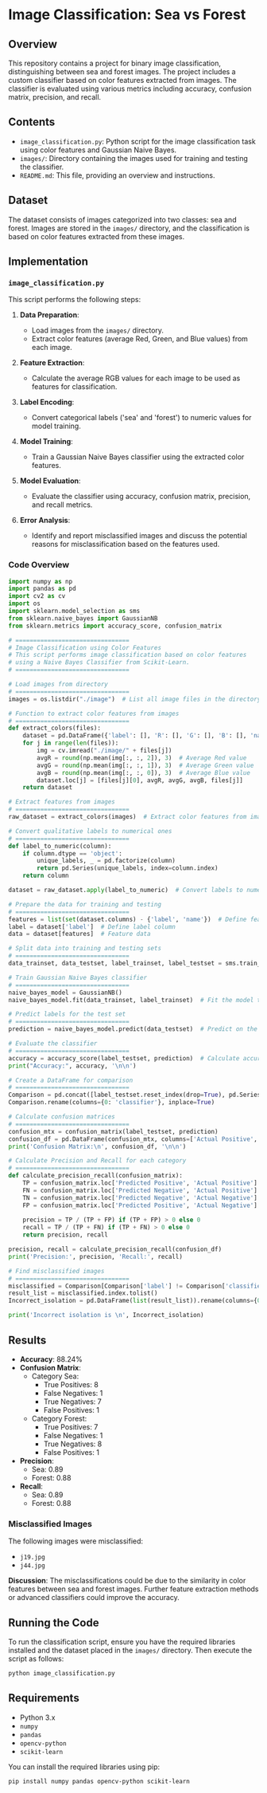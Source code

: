 # Image Classification: Sea vs Forest

## Overview

This repository contains a project for binary image classification, distinguishing between sea and forest images. The project includes a custom classifier based on color features extracted from images. The classifier is evaluated using various metrics including accuracy, confusion matrix, precision, and recall. 

## Contents

- `image_classification.py`: Python script for the image classification task using color features and Gaussian Naive Bayes.
- `images/`: Directory containing the images used for training and testing the classifier.
- `README.md`: This file, providing an overview and instructions.

## Dataset

The dataset consists of images categorized into two classes: sea and forest. Images are stored in the `images/` directory, and the classification is based on color features extracted from these images. 

## Implementation

### `image_classification.py`

This script performs the following steps:

1. **Data Preparation**:
   - Load images from the `images/` directory.
   - Extract color features (average Red, Green, and Blue values) from each image.

2. **Feature Extraction**:
   - Calculate the average RGB values for each image to be used as features for classification.

3. **Label Encoding**:
   - Convert categorical labels ('sea' and 'forest') to numeric values for model training.

4. **Model Training**:
   - Train a Gaussian Naive Bayes classifier using the extracted color features.

5. **Model Evaluation**:
   - Evaluate the classifier using accuracy, confusion matrix, precision, and recall metrics.

6. **Error Analysis**:
   - Identify and report misclassified images and discuss the potential reasons for misclassification based on the features used.

### Code Overview

```python
import numpy as np
import pandas as pd
import cv2 as cv
import os
import sklearn.model_selection as sms
from sklearn.naive_bayes import GaussianNB
from sklearn.metrics import accuracy_score, confusion_matrix

# ================================
# Image Classification using Color Features
# This script performs image classification based on color features
# using a Naive Bayes Classifier from Scikit-Learn.
# ================================

# Load images from directory
# ================================
images = os.listdir("./image")  # List all image files in the directory

# Function to extract color features from images
# ================================
def extract_colors(files):
    dataset = pd.DataFrame({'label': [], 'R': [], 'G': [], 'B': [], 'name': []})
    for j in range(len(files)):
        img = cv.imread("./image/" + files[j])
        avgR = round(np.mean(img[:, :, 2]), 3)  # Average Red value
        avgG = round(np.mean(img[:, :, 1]), 3)  # Average Green value
        avgB = round(np.mean(img[:, :, 0]), 3)  # Average Blue value
        dataset.loc[j] = [files[j][0], avgR, avgG, avgB, files[j]]
    return dataset

# Extract features from images
# ================================
raw_dataset = extract_colors(images)  # Extract color features from images

# Convert qualitative labels to numerical ones
# ================================
def label_to_numeric(column):
    if column.dtype == 'object':
        unique_labels, _ = pd.factorize(column)
        return pd.Series(unique_labels, index=column.index)
    return column

dataset = raw_dataset.apply(label_to_numeric)  # Convert labels to numerical values

# Prepare the data for training and testing
# ================================
features = list(set(dataset.columns) - {'label', 'name'})  # Define feature columns
label = dataset['label']  # Define label column
data = dataset[features]  # Feature data

# Split data into training and testing sets
# ================================
data_trainset, data_testset, label_trainset, label_testset = sms.train_test_split(data, label, test_size=0.2)

# Train Gaussian Naive Bayes classifier
# ================================
naive_bayes_model = GaussianNB()
naive_bayes_model.fit(data_trainset, label_trainset)  # Fit the model to the training data

# Predict labels for the test set
# ================================
prediction = naive_bayes_model.predict(data_testset)  # Predict on the test data

# Evaluate the classifier
# ================================
accuracy = accuracy_score(label_testset, prediction)  # Calculate accuracy
print("Accuracy:", accuracy, '\n\n')

# Create a DataFrame for comparison
# ================================
Comparison = pd.concat([label_testset.reset_index(drop=True), pd.Series(prediction)], axis=1)
Comparison.rename(columns={0: 'classifier'}, inplace=True)

# Calculate confusion matrices
# ================================
confusion_mtx = confusion_matrix(label_testset, prediction)
confusion_df = pd.DataFrame(confusion_mtx, columns=['Actual Positive', 'Actual Negative'], index=['Predicted Positive', 'Predicted Negative'])
print('Confusion Matrix:\n', confusion_df, '\n\n')

# Calculate Precision and Recall for each category
# ================================
def calculate_precision_recall(confusion_matrix):
    TP = confusion_matrix.loc['Predicted Positive', 'Actual Positive']
    FN = confusion_matrix.loc['Predicted Negative', 'Actual Positive']
    TN = confusion_matrix.loc['Predicted Negative', 'Actual Negative']
    FP = confusion_matrix.loc['Predicted Positive', 'Actual Negative']
    
    precision = TP / (TP + FP) if (TP + FP) > 0 else 0
    recall = TP / (TP + FN) if (TP + FN) > 0 else 0
    return precision, recall

precision, recall = calculate_precision_recall(confusion_df)
print('Precision:', precision, 'Recall:', recall)

# Find misclassified images
# ================================
misclassified = Comparison[Comparison['label'] != Comparison['classifier']]
result_list = misclassified.index.tolist()
Incorrect_isolation = pd.DataFrame(list(result_list)).rename(columns={0: 'name'})

print('Incorrect isolation is \n', Incorrect_isolation)
```

## Results

- **Accuracy**: 88.24%
- **Confusion Matrix**:
  - Category Sea:
    - True Positives: 8
    - False Negatives: 1
    - True Negatives: 7
    - False Positives: 1
  - Category Forest:
    - True Positives: 7
    - False Negatives: 1
    - True Negatives: 8
    - False Positives: 1
- **Precision**:
  - Sea: 0.89
  - Forest: 0.88
- **Recall**:
  - Sea: 0.89
  - Forest: 0.88

### Misclassified Images

The following images were misclassified:
- `j19.jpg`
- `j44.jpg`

**Discussion**: The misclassifications could be due to the similarity in color features between sea and forest images. Further feature extraction methods or advanced classifiers could improve the accuracy.

## Running the Code

To run the classification script, ensure you have the required libraries installed and the dataset placed in the `images/` directory. Then execute the script as follows:

```bash
python image_classification.py
```

## Requirements

- Python 3.x
- `numpy`
- `pandas`
- `opencv-python`
- `scikit-learn`

You can install the required libraries using pip:

```bash
pip install numpy pandas opencv-python scikit-learn
```
